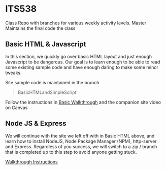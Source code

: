 # ITS538
Class Repo with branches for various weekly activity levels.  Master Maintains the final code the class

## Basic HTML & Javascript

In this section, we quickly go over basic HTML layout and just enough Javascript to be dangerous. Our goal is to learn enough to be able to read some existing sample code and have enough daring to make some minor tweaks.

Site sample code is maintained in the branch
>BasicHTMLandSimpleScript

Follow the instructions in [Basic Walkthrough](ReadmeBasic) and the companion site video on Canvas


## Node JS & Express

We will continue with the site we left off with in Basic HTML above, and learn how to install NodeJS, Node Package Manager (NPM), http-server and Express.  Regardless of you success, we will switch to a zip / branch that is completed up to this step to avoid anyone getting stuck.


[Walkthrough Instructions](ReadmeRest)

